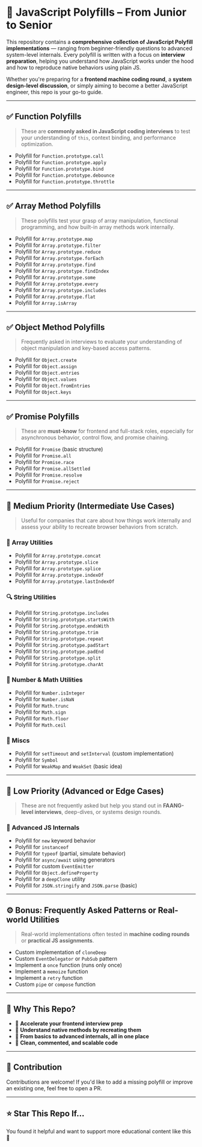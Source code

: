 # 🧠 JavaScript Polyfills – From Junior to Senior

This repository contains a **comprehensive collection of JavaScript Polyfill implementations** — ranging from beginner-friendly questions to advanced system-level internals. Every polyfill is written with a focus on **interview preparation**, helping you understand how JavaScript works under the hood and how to reproduce native behaviors using plain JS.

Whether you're preparing for a **frontend machine coding round**, a **system design-level discussion**, or simply aiming to become a better JavaScript engineer, this repo is your go-to guide.

---

## ✅ Function Polyfills

> These are **commonly asked in JavaScript coding interviews** to test your understanding of `this`, context binding, and performance optimization.

- Polyfill for `Function.prototype.call`
- Polyfill for `Function.prototype.apply`
- Polyfill for `Function.prototype.bind`
- Polyfill for `Function.prototype.debounce`
- Polyfill for `Function.prototype.throttle`

---

## ✅ Array Method Polyfills

> These polyfills test your grasp of array manipulation, functional programming, and how built-in array methods work internally.

- Polyfill for `Array.prototype.map`
- Polyfill for `Array.prototype.filter`
- Polyfill for `Array.prototype.reduce`
- Polyfill for `Array.prototype.forEach`
- Polyfill for `Array.prototype.find`
- Polyfill for `Array.prototype.findIndex`
- Polyfill for `Array.prototype.some`
- Polyfill for `Array.prototype.every`
- Polyfill for `Array.prototype.includes`
- Polyfill for `Array.prototype.flat`
- Polyfill for `Array.isArray`

---

## ✅ Object Method Polyfills

> Frequently asked in interviews to evaluate your understanding of object manipulation and key-based access patterns.

- Polyfill for `Object.create`
- Polyfill for `Object.assign`
- Polyfill for `Object.entries`
- Polyfill for `Object.values`
- Polyfill for `Object.fromEntries`
- Polyfill for `Object.keys`

---

## ✅ Promise Polyfills

> These are **must-know** for frontend and full-stack roles, especially for asynchronous behavior, control flow, and promise chaining.

- Polyfill for `Promise` (basic structure)
- Polyfill for `Promise.all`
- Polyfill for `Promise.race`
- Polyfill for `Promise.allSettled`
- Polyfill for `Promise.resolve`
- Polyfill for `Promise.reject`

---

## 🧠 Medium Priority (Intermediate Use Cases)

> Useful for companies that care about how things work internally and assess your ability to recreate browser behaviors from scratch.

### 🔄 Array Utilities

- Polyfill for `Array.prototype.concat`
- Polyfill for `Array.prototype.slice`
- Polyfill for `Array.prototype.splice`
- Polyfill for `Array.prototype.indexOf`
- Polyfill for `Array.prototype.lastIndexOf`

### 🔍 String Utilities

- Polyfill for `String.prototype.includes`
- Polyfill for `String.prototype.startsWith`
- Polyfill for `String.prototype.endsWith`
- Polyfill for `String.prototype.trim`
- Polyfill for `String.prototype.repeat`
- Polyfill for `String.prototype.padStart`
- Polyfill for `String.prototype.padEnd`
- Polyfill for `String.prototype.split`
- Polyfill for `String.prototype.charAt`

### 🔐 Number & Math Utilities

- Polyfill for `Number.isInteger`
- Polyfill for `Number.isNaN`
- Polyfill for `Math.trunc`
- Polyfill for `Math.sign`
- Polyfill for `Math.floor`
- Polyfill for `Math.ceil`

### 👻 Miscs

- Polyfill for `setTimeout` and `setInterval` (custom implementation)
- Polyfill for `Symbol`
- Polyfill for `WeakMap` and `WeakSet` (basic idea)

---

## 🔬 Low Priority (Advanced or Edge Cases)

> These are not frequently asked but help you stand out in **FAANG-level interviews**, deep-dives, or systems design rounds.

### 🎯 Advanced JS Internals

- Polyfill for `new` keyword behavior
- Polyfill for `instanceof`
- Polyfill for `typeof` (partial, simulate behavior)
- Polyfill for `async/await` using generators
- Polyfill for custom `EventEmitter`
- Polyfill for `Object.defineProperty`
- Polyfill for a `deepClone` utility
- Polyfill for `JSON.stringify` and `JSON.parse` (basic)

---

## ⚙️ Bonus: Frequently Asked Patterns or Real-world Utilities

> Real-world implementations often tested in **machine coding rounds** or **practical JS assignments**.

- Custom implementation of `cloneDeep`
- Custom `EventDelegator` or `PubSub` pattern
- Implement a `once` function (runs only once)
- Implement a `memoize` function
- Implement a `retry` function
- Custom `pipe` or `compose` function

---

## 🧭 Why This Repo?

- 🚀 **Accelerate your frontend interview prep**
- 🧩 **Understand native methods by recreating them**
- 🧠 **From basics to advanced internals, all in one place**
- 💬 **Clean, commented, and scalable code**

---

## 📌 Contribution

Contributions are welcome! If you'd like to add a missing polyfill or improve an existing one, feel free to open a PR.

---

## ⭐️ Star This Repo If...

You found it helpful and want to support more educational content like this 🙌
